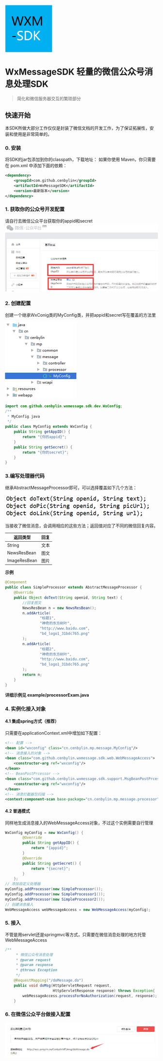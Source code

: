![Logo of the project](./project-resource/logo.png)
# WxMessageSDK 轻量的微信公众号消息处理SDK
> 简化和微信服务器交互的繁琐部分

## 快速开始

本SDK所做大部分工作仅仅是封装了微信文档的开发工作，为了保证拓展性，安装和使用是非常简单的。
### 0. 安装
将SDK的jar包添加到你的classpath，下载地址：
如果你使用 Maven，你只需要在 pom.xml 中添加下面的依赖：
```xml
<dependency>
    <groupId>com.github.cenbylin</groupId>
    <artifactId>WxMessageSDK</artifactId>
    <version>最新版本</version>
</dependency>
```
### 1. 获取你的公众号开发配置
请自行去微信公众平台获取你的appid和secret
![mp](./project-resource/mp.png)
### 2. 创建配置
创建一个继承WxConig类的MyConfig类，并把appid和secret写在覆盖的方法里

![myconfig](./project-resource/myconfig.png)
```java
import com.github.cenbylin.wxmessage.sdk.dev.WxConfig;
/**
 * MyConfig.java
 */
public class MyConfig extends WxConfig {
    public String getAppID() {
        return "{你的appid}";
    }
    public String getSecret() {
        return "{你的secret}";
    }
}
```
### 3.编写处理器代码
继承AbstractMessageProcessor即可，可以选择覆盖如下几个方法：

![method](./project-resource/method.png)

当接收了微信消息，会调用相应的这些方法；返回值对应了不同的微信回复内容。

| 返回类型 | 回复 |
|--------|--------|
|String|文本|
|NewsResBean|图文|
|ImageResBean|图片|

**示例**

```java
@Component
public class SimpleProcessor extends AbstractMessageProcessor {
    @Override
    public Object doText(String openid, String text) {
        //回复图文
        NewsResBean n = new NewsResBean();
        n.addArticle(
                "标题1",
                "神奇的东方树叶",
                "http://www.baidu.com",
                "bd_logo1_31bdc765.png"
        );
        n.addArticle(
                "标题2",
                "神奇的东方树叶",
                "http://www.baidu.com",
                "bd_logo1_31bdc765.png"
        );
        return n;
    }
}
```

**详细示例见 example/processorExam.java**
### 4. 实例化接入对象
#### 4.1 集成spring方式（推荐）
只需要在applicationContext.xml中增加如下配置：
```xml
<!-- 配置 -->
<bean id="wxconfig" class="cn.cenbylin.mp.message.MyConfig"/>
<!-- 消息接入的对象 -->
<bean class="com.github.cenbylin.wxmessage.sdk.web.WebMessageAccess">
    <constructor-arg ref="wxconfig"/>
</bean>
<!-- BeanPostPrcessor -->
<bean class="com.github.cenbylin.wxmessage.sdk.support.MsgBeanPostPrcessorImpl">
    <constructor-arg ref="wxconfig"/>
</bean>
<!-- 消息拦截器包扫描 -->
<context:component-scan base-package="cn.cenbylin.mp.message.processor" />
```
#### 4.2 普通模式
同样地生成消息接入的WebMessageAccess对象，不过这个实例需要自行管理
```java
WxConfig myConfig = new WxConfig() {
        @Override
        public String getAppID() {
            return "{appid}";
        }
        @Override
        public String getSecret() {
            return "{secret}";
        }
    };
// 添加自定义处理器
myConfig.addProcessor(new SimpleProcessor());
myConfig.addProcessor(new SimpleProcessor1());
myConfig.addProcessor(new SimpleProcessor2());
// 创建消息接入
WebMessageAccess webMessageAccess = new WebMessageAccess(myConfig);
```
### 5. 接入
不管是用servlet还是springmvc等方式，只需要在微信消息处理的地方托管WebMessageAccess
```java
/**
	 * 微信公众号消息处理
	 * @param request
	 * @param response
	 * @throws Exception
	 */
	@RequestMapping("/doMessage.do")
	public void doMsg(HttpServletRequest request,
					  HttpServletResponse response) throws Exception{
        webMessageAccess.processForNoAuthorization(request, response);
	}
```
### 6. 在微信公众平台做接入配置
![mpConfig](./project-resource/mpConfig.png)
